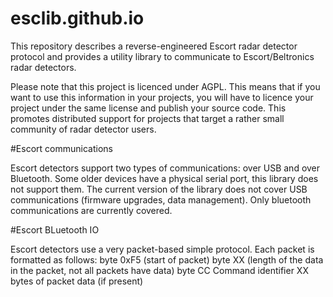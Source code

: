 # esclib.github.io

This repository describes a reverse-engineered Escort radar detector protocol and provides a utility library to communicate to Escort/Beltronics radar detectors.

Please note that this project is licenced under AGPL. This means that if you want to use this information in your projects, you will have to licence your project under the same license and publish your source code. This promotes distributed support for projects that target a rather small community of radar detector users.

#Escort communications

Escort detectors support two types of communications: over USB and over Bluetooth. Some older devices have a physical serial port, this library does not support them. The current version of the library does not cover USB communications (firmware upgrades, data management). Only bluetooth communications are currently covered.

#Escort BLuetooth IO

Escort detectors use a very packet-based simple protocol. Each packet is formatted as follows:
byte 0xF5 (start of packet)
byte XX (length of the data in the packet, not all packets have data)
byte CC Command identifier
XX bytes of packet data (if present)
